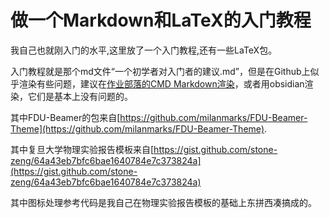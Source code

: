 # 做一个Markdown和LaTeX的入门教程
我自己也就刚入门的水平,这里放了一个入门教程,还有一些LaTeX包。

入门教程就是那个md文件“一个初学者对入门者的建议.md”，但是在Github上似乎渲染有些问题，建议在[作业部落的CMD Markdown渲染](https://www.zybuluo.com/)，或者用obsidian渲染，它们是基本上没有问题的。

其中FDU-Beamer的包来自[https://github.com/milanmarks/FDU-Beamer-Theme](https://github.com/milanmarks/FDU-Beamer-Theme).

其中复旦大学物理实验报告模板来自[https://gist.github.com/stone-zeng/64a43eb7bfc6bae1640784e7c373824a](https://gist.github.com/stone-zeng/64a43eb7bfc6bae1640784e7c373824a)

其中图标处理参考代码是我自己在物理实验报告模板的基础上东拼西凑搞成的。


